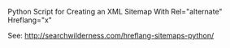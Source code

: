 Python Script for Creating an XML Sitemap With Rel="alternate" Hreflang="x"

See: http://searchwilderness.com/hreflang-sitemaps-python/
